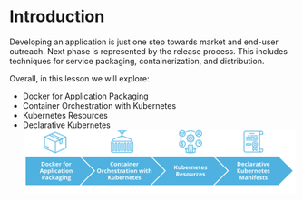 # Introduction

Developing an application is just one step towards market and end-user outreach.
Next phase is represented by the release process. This includes techniques for service packaging, containerization, and distribution.

Overall, in this lesson we will explore:

* Docker for Application Packaging
* Container Orchestration with Kubernetes
* Kubernetes Resources
* Declarative Kubernetes
![Lesson OutlineManifests](1.LessonOutline.png)
